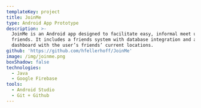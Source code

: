 ```yaml
---
templateKey: project
title: JoinMe
type: Android App Prototype
description: >-
  JoinMe is an Android app designed to facilitate easy, informal meet ups among
  friends. It includes a friends system with database integration and a clear
  dashboard with the user’s friends’ current locations.
github: 'https://github.com/hfellerhoff/JoinMe'
image: /img/joinme.png
boxShadow: false
technologies:
  - Java
  - Google Firebase
tools:
  - Android Studio
  - Git + Github
---
```

